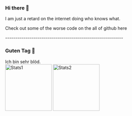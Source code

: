 ### Hi there 👋

I am just a retard on the internet doing who knows what.<br/>

Check out some of the worse code on the all of github here<br/>

-----------------------------------------------------------<br/>

### Guten Tag 👋

Ich bin sehr blöd.<br/>
<img style="height:150px" src="https://github-readme-stats.vercel.app/api?username=Auverus&count_private=true" alt="Stats1"/>
<img style="height:150px" src="https://github-readme-stats.vercel.app/api/top-langs/?username=Auverus&layout=compact&count_private=true" alt="Stats2"/>


<!--
**Auverus/Auverus** is a ✨ _special_ ✨ repository because its `README.md` (this file) appears on your GitHub profile.

Here are some ideas to get you started:

- 🔭 I’m currently working on ...
- 🌱 I’m currently learning ...
- 👯 I’m looking to collaborate on ...
- 🤔 I’m looking for help with ...
- 💬 Ask me about ...
- 📫 How to reach me: ...
- 😄 Pronouns: ...
- ⚡ Fun fact: ...
-->
